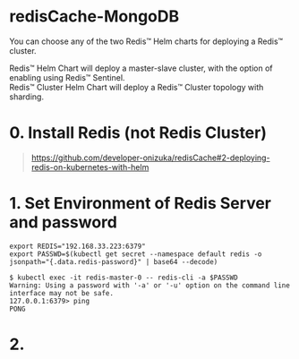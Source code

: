 # redisCache-MongoDB

You can choose any of the two Redis™ Helm charts for deploying a Redis™ cluster.

Redis™ Helm Chart will deploy a master-slave cluster, with the option of enabling using Redis™ Sentinel.<br>
Redis™ Cluster Helm Chart will deploy a Redis™ Cluster topology with sharding.



# 0. Install Redis (not Redis Cluster)
> https://github.com/developer-onizuka/redisCache#2-deploying-redis-on-kubernetes-with-helm


# 1. Set Environment of Redis Server and password
```
export REDIS="192.168.33.223:6379"
export PASSWD=$(kubectl get secret --namespace default redis -o jsonpath="{.data.redis-password}" | base64 --decode)
```
```
$ kubectl exec -it redis-master-0 -- redis-cli -a $PASSWD
Warning: Using a password with '-a' or '-u' option on the command line interface may not be safe.
127.0.0.1:6379> ping
PONG
```

# 2. 



